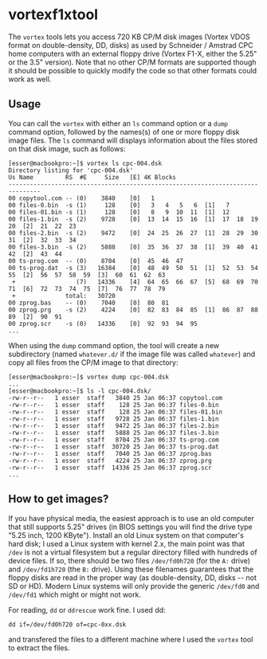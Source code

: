 # vortexf1xtool
The `vortex` tools lets you access 720 KB CP/M disk images (Vortex VDOS format on double-density, DD, disks) as used by Schneider / Amstrad CPC home computers with an external floppy drive (Vortex F1-X, either the 5.25" or the 3.5" version). Note that no other CP/M formats are supported though it should be possible to quickly modify the code so that other formats could work as well.

## Usage

You can call the `vortex` with either an `ls` command option or a `dump` command option, followed by the names(s) of one or more floppy disk image files. The `ls` command will displays information about the files stored on that disk image, such as follows:

```
[esser@macbookpro:~]$ vortex ls cpc-004.dsk 
Directory listing for 'cpc-004.dsk'
Us Name         RS  #E     Size   [E] 4K Blocks
-------------------------------------------------------------------------------
00 copytool.com -- (0)    3840    [0]   1 
00 files-0.bin  -s (1)     128    [0]   3   4   5   6  [1]   7 
00 files-01.bin -s (1)     128    [0]   8   9  10  11  [1]  12 
00 files-1.bin  -s (2)    9728    [0]  13  14  15  16  [1]  17  18  19  20  [2]  21  22  23 
00 files-2.bin  -s (2)    9472    [0]  24  25  26  27  [1]  28  29  30  31  [2]  32  33  34 
00 files-3.bin  -s (2)    5888    [0]  35  36  37  38  [1]  39  40  41  42  [2]  43  44 
00 ts-prog.com  -- (0)    8704    [0]  45  46  47 
00 ts-prog.dat  -s (3)   16384    [0]  48  49  50  51  [1]  52  53  54  55  [2]  56  57  58  59  [3]  60  61  62  63 
 +                 (7)   14336    [4]  64  65  66  67  [5]  68  69  70  71  [6]  72  73  74  75  [7]  76  77  78  79 
 +              total:   30720
00 zprog.bas    -- (0)    7040    [0]  80  81 
00 zprog.prg    -s (2)    4224    [0]  82  83  84  85  [1]  86  87  88  89  [2]  90  91 
00 zprog.scr    -s (0)   14336    [0]  92  93  94  95 
...
```

When using the `dump` command option, the tool will create a new subdirectory (named `whatever.d/` if the image file was called `whatever`) and copy all files from the CP/M image to that directory:

```
[esser@macbookpro:~]$ vortex dump cpc-004.dsk 
...
[esser@macbookpro:~]$ ls -l cpc-004.dsk/
-rw-r--r--   1 esser  staff   3840 25 Jan 06:37 copytool.com
-rw-r--r--   1 esser  staff    128 25 Jan 06:37 files-0.bin
-rw-r--r--   1 esser  staff    128 25 Jan 06:37 files-01.bin
-rw-r--r--   1 esser  staff   9728 25 Jan 06:37 files-1.bin
-rw-r--r--   1 esser  staff   9472 25 Jan 06:37 files-2.bin
-rw-r--r--   1 esser  staff   5888 25 Jan 06:37 files-3.bin
-rw-r--r--   1 esser  staff   8704 25 Jan 06:37 ts-prog.com
-rw-r--r--   1 esser  staff  30720 25 Jan 06:37 ts-prog.dat
-rw-r--r--   1 esser  staff   7040 25 Jan 06:37 zprog.bas
-rw-r--r--   1 esser  staff   4224 25 Jan 06:37 zprog.prg
-rw-r--r--   1 esser  staff  14336 25 Jan 06:37 zprog.scr
...
```

## How to get images?

If you have physical media, the easiest approach is to use an old computer that still supports 5.25" drives (in BIOS settings you will find the drive type "5.25 inch, 1200 KByte"). Install an old Linux system on that computer's hard disk; I used a Linux system with kernel 2.x, the main point was that `/dev` is not a virtual filesystem but a regular directory filled with hundreds of device files. If so, there should be two files `/dev/fd0h720` (for the `A:` drive) and `/dev/fd1h720` (the `B:` drive). Using these filenames guarantees that the floppy disks are read in the proper way (as double-density, DD, disks -- not SD or HD). Modern Linux systems will only provide the generic `/dev/fd0` and `/dev/fd1` which might or might not work.

For reading, `dd` or `ddrescue` work fine. I used dd:

```
dd if=/dev/fd0h720 of=cpc-0xx.dsk
```

and transfered the files to a different machine where I used the `vortex` tool to extract the files.
